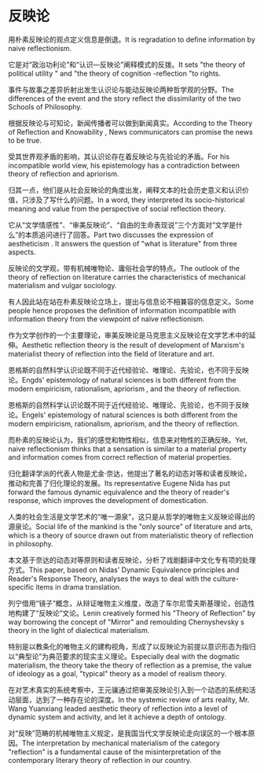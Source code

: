 # 反映论

<p><span class="chinese">用朴素反映论的观点定义信息是倒退。</span><span class="english">It is regradation to define information by naive reflectionism.</span></p>

<p><span class="chinese">它是对“政治功利论”和“认识—反映论”阐释模式的反拨。</span><span class="english">It sets "the theory of political utility " and "the theory of cognition -reflection "to rights.</span></p>

<p><span class="chinese">事件与故事之差异折射出发生认识论与能动反映论两种哲学观的分野。</span><span class="english">The differences of the event and the story reflect the dissimilarity of the two Schools of Philosophy.</span></p>

<p><span class="chinese">根据反映论与可知论，新闻传播者可以做到新闻真实。</span><span class="english">According to the Theory of Reflection and Knowability , News communicators can promise the news to be true.</span></p>

<p><span class="chinese">受其世界观矛盾的影响，其认识论存在着反映论与先验论的矛盾。</span><span class="english">For his incompatible world view, his epistemology has a contradiction between theory of reflection and apriorism.</span></p>

<p><span class="chinese">归其一点，他们是从社会反映论的角度出发，阐释文本的社会历史意义和认识价值，只涉及了写什么的问题。</span><span class="english">In a word, they interpreted its socio-historical meaning and value from the perspective of social reflection theory.</span></p>

<p><span class="chinese">它从“文学情感性”、“审美反映论”、“自由的生命表现说”三个方面对“文学是什么”的本质追问进行了回答。</span><span class="english">Part two discusses the expression of aestheticism . It answers the question of "what is literature" from three aspects.</span></p>

<p><span class="chinese">反映论的文学观，带有机械唯物论、庸俗社会学的特点。</span><span class="english">The outlook of the theory of reflection on literature carries the characteristics of mechanical materialism and vulgar sociology.</span></p>

<p><span class="chinese">有人因此站在站在朴素反映论立场上，提出与信息论不相兼容的信息定义。</span><span class="english">Some people hence proposes the definition of information incompatible with information theory from the viewpoint of naïve reflectionism.</span></p>

<p><span class="chinese">作为文学创作的一个主要理论，审美反映论是马克思主义反映论在文学艺术中的延伸。</span><span class="english">Aesthetic reflection theory is the result of development of Marxism's materialist theory of reflection into the field of literature and art.</span></p>

<p><span class="chinese">恩格斯的自然科学认识论既不同于近代经验论、唯理论、先验论，也不同于反映论。</span><span class="english">Engds' epistemology of natural sciences is both different from the modern empiricism, rationalism, apriorism , and the theory of reflection.</span></p>

<p><span class="chinese">恩格斯的自然科学认识论既不同于近代经验论、唯理论、先验论，也不同于反映论。</span><span class="english">Engels' epistemology of natural sciences is both different from the modern empiricism, rationalism, apriorism, and the theory of reflection.</span></p>

<p><span class="chinese">而朴素的反映论认为，我们的感觉和物性相似，信息来对物性的正确反映。</span><span class="english">Yet, naive reflectionism thinks that a sensation is similar to a material property and information comes from correct reflection of material properties.</span></p>

<p><span class="chinese">归化翻译学派的代表人物是尤金·奈达，他提出了著名的动态对等和读者反映论，推动和完善了归化理论的发展。</span><span class="english">Its representative Eugene Nida has put forward the famous dynamic equivalence and the theory of reader's response, which improves the development of domestication.</span></p>

<p><span class="chinese">人类的社会生活是文学艺术的“唯一源泉”，这只是从哲学的唯物主义反映论得出的源泉论。</span><span class="english">Social life of the mankind is the "only source" of literature and arts, which is a theory of source drawn out from materialistic theory of reflection in philosophy.</span></p>

<p><span class="chinese">本文基于奈达的动态对等原则和读者反映论，分析了戏剧翻译中文化专有项的处理方式。</span><span class="english">This paper, based on Nidas' Dynamic Equivalence principles and Reader's Response Theory, analyses the ways to deal with the culture-specific items in drama translation.</span></p>

<p><span class="chinese">列宁借用“镜子”概念，从辩证唯物主义维度，改造了车尔尼雪夫斯基理论，创造性地构建了“反映论”文论。</span><span class="english">Lenin creatively formed his "Theory of Reflection" by way borrowing the concept of "Mirror" and remoulding Chernyshevsky s theory in the light of dialectical materialism.</span></p>

<p><span class="chinese">特别是以教条化的唯物主义的建构视角，形成了以反映论为前提以意识形态为指归以“典型论”为典范要求的现实主义理论。</span><span class="english">Especially deal with the dogmatic materialism, the theory take the theory of reflection as a premise, the value of ideology as a goal, "typical" theory as a model of realism theory.</span></p>

<p><span class="chinese">在对艺术真实的系统考察中，王元骧通过把审美反映论引入到一个动态的系统和活动层面，达到了一种存在论的深度。</span><span class="english">In the systemic review of arts reality, Mr. Wang Yuanxiang leaded aesthetic theory of reflection into a level of dynamic system and activity, and let it achieve a depth of ontology.</span></p>

<p><span class="chinese">对“反映”范畴的机械唯物主义规定，是我国当代文学反映论走向误区的一个根本原因。</span><span class="english">The interpretation by mechanical materialism of the category "reflection" is a fundamental cause of the misinterpretation of the contemporary literary theory of reflection in our country.</span></p>

